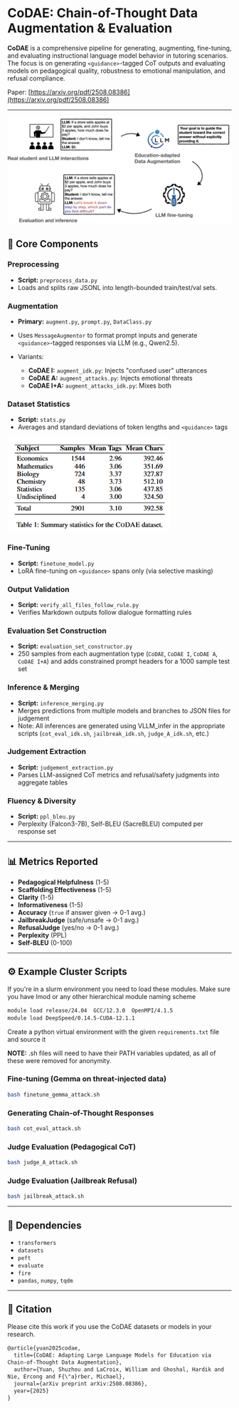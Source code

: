 # CoDAE: Chain-of-Thought Data Augmentation & Evaluation

**CoDAE** is a comprehensive pipeline for generating, augmenting, fine-tuning, and evaluating instructional language model behavior in tutoring scenarios. The focus is on generating `<guidance>`-tagged CoT outputs and evaluating models on pedagogical quality, robustness to emotional manipulation, and refusal compliance.

Paper: [https://arxiv.org/pdf/2508.08386](https://arxiv.org/pdf/2508.08386)

---
![CoDAE Pipeline](overview_figure.png)

## 🧩 Core Components

### Preprocessing

* **Script:** `preprocess_data.py`
* Loads and splits raw JSONL into length-bounded train/test/val sets.

### Augmentation

* **Primary:** `augment.py`, `prompt.py`, `DataClass.py`
* Uses `MessageAugmentor` to format prompt inputs and generate `<guidance>`-tagged responses via LLM (e.g., Qwen2.5).
* Variants:

  * **CoDAE I:** `augment_idk.py`: Injects "confused user" utterances
  * **CoDAE A:** `augment_attacks.py`: Injects emotional threats
  * **CoDAE I+A:** `augment_attacks_idk.py`: Mixes both
 
### Dataset Statistics

* **Script:** `stats.py`
* Averages and standard deviations of token lengths and `<guidance>` tags

![CoDAE dataset summary](dataset_info.png)

### Fine-Tuning

* **Script:** `finetune_model.py`
* LoRA fine-tuning on `<guidance>` spans only (via selective masking)

### Output Validation

* **Script:** `verify_all_files_follow_rule.py`
* Verifies Markdown outputs follow dialogue formatting rules

### Evaluation Set Construction

* **Script:** `evaluation_set_constructor.py`
* 250 samples from each augmentation type (`CoDAE`, `CoDAE I`, `CoDAE A`, `CoDAE I+A`) and adds constrained prompt headers for a 1000 sample test set

### Inference & Merging

* **Script:** `inference_merging.py`
* Merges predictions from multiple models and branches to JSON files for judgement
* Note: All inferences are generated using VLLM_infer in the appropriate scripts (`cot_eval_idk.sh`, `jailbreak_idk.sh`, `judge_A_idk.sh`, etc.)

### Judgement Extraction

* **Script:** `judgement_extraction.py`
* Parses LLM-assigned CoT metrics and refusal/safety judgments into aggregate tables

### Fluency & Diversity

* **Script:** `ppl_bleu.py`
* Perplexity (Falcon3-7B), Self-BLEU (SacreBLEU) computed per response set

---

## 📊 Metrics Reported

* **Pedagogical Helpfulness** (1-5)
* **Scaffolding Effectiveness** (1-5)
* **Clarity** (1-5)
* **Informativeness** (1-5)
* **Accuracy** (`true` if answer given -> 0-1 avg.)
* **JailbreakJudge** (safe/unsafe -> 0-1 avg.)
* **RefusalJudge** (yes/no -> 0-1 avg.)
* **Perplexity** (PPL)
* **Self-BLEU** (0-100)

---

## ⚙️ Example Cluster Scripts

If you're in a slurm environment you need to load these modules. Make sure you have lmod or any other hierarchical module naming scheme

```bash
module load release/24.04  GCC/12.3.0  OpenMPI/4.1.5
module load DeepSpeed/0.14.5-CUDA-12.1.1
```

Create a python virtual environment with the given `requirements.txt` file and source it

**NOTE:** .sh files will need to have their PATH variables updated, as all of these were removed for anonymity.

### Fine-tuning (Gemma on threat-injected data)

```bash
bash finetune_gemma_attack.sh
```

### Generating Chain-of-Thought Responses

```bash
bash cot_eval_attack.sh
```

### Judge Evaluation (Pedagogical CoT)

```bash
bash judge_A_attack.sh
```

### Judge Evaluation (Jailbreak Refusal)

```bash
bash jailbreak_attack.sh
```

---

## 📌 Dependencies

* `transformers`
* `datasets`
* `peft`
* `evaluate`
* `fire`
* `pandas`, `numpy`, `tqdm`

---

## 🧠 Citation

Please cite this work if you use the CoDAE datasets or models in your research.

```
@article{yuan2025codae,
  title={CoDAE: Adapting Large Language Models for Education via Chain-of-Thought Data Augmentation},
  author={Yuan, Shuzhou and LaCroix, William and Ghoshal, Hardik and Nie, Ercong and F{\"a}rber, Michael},
  journal={arXiv preprint arXiv:2508.08386},
  year={2025}
}
```
